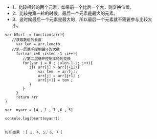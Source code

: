 + 1、比较相邻的两个元素，如果前一个比后一个大，则交换位置。
+ 2、比较完第一轮的时候，最后一个元素是最大的元素。
+ 3、这时候最后一个元素是最大的，所以最后一个元素就不需要参与比较大小。
```
var bSort  = function(arr){
   //获取数组的长度
     var len = arr.length 
   //第一层循环控制循环的次数
     for(var i=0 ;i<len -1 ;i++){
        //第二层循环控制本轮的交换
        for(var j = 0 ; j<len-1-i; j++){
           if( arr[j] > arr[j+1]){
               var tem  = arr[j];
               arr[j] = arr[j+1] ;
               arr[j+1] = tem ;
           }
        }  
     }
     return arr
}

var  myarr = [4 , 1 , 7 ,6 , 5]

console.log(bSort(myarr))


打印结果 ：[ 1, 4, 5, 6, 7 ]
```
